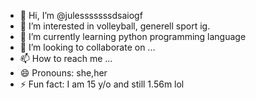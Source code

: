 - 👋 Hi, I’m @julesssssssdsaiogf
- 👀 I’m interested in volleyball, generell sport ig.
- 🌱 I’m currently learning python programming language
- 💞️ I’m looking to collaborate on ...
- 📫 How to reach me ...
- 😄 Pronouns: she,her
- ⚡ Fun fact: I am 15 y/o and still 1.56m lol 

<!---
julesssssssdsaiogf/julesssssssdsaiogf is a ✨ special ✨ repository because its `README.md` (this file) appears on your GitHub profile.
You can click the Preview link to take a look at your changes.
--->
